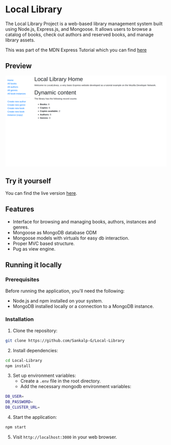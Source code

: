 # Local Library

The Local Library Project is a web-based library management system built using Node.js, Express.js, and Mongoose. It allows users to browse a catalog of books, check out authors and reserved books, and manage library assets.

This was part of the MDN Express Tutorial which you can find [here](https://developer.mozilla.org/en-US/docs/Learn/Server-side/Express_Nodejs/Tutorial_local_library_website)

## Preview
![Preview](preview.png)

## Try it yourself
You can find the live version [here](https://local-library-production-c2ea.up.railway.app).

## Features

- Interface for browsing and managing books, authors, instances and genres.
- Mongoose as MongoDB database ODM
- Mongoose models with virtuals for easy db interaction.
- Proper MVC based structure.
- Pug as view engine.

## Running it locally

### Prerequisites

Before running the application, you'll need the following:

- Node.js and npm installed on your system.
- MongoDB installed locally or a connection to a MongoDB instance.

### Installation

1. Clone the repository:

```bash
git clone https://github.com/Sankalp-G/Local-Library
```

2. Install dependencies:

```bash
cd Local-Library
npm install
```

3. Set up environment variables:
   - Create a `.env` file in the root directory.
   - Add the necessary mongodb environment variables:
```bash
DB_USER=
DB_PASSWORD=
DB_CLUSTER_URL=
```

4. Start the application:

```bash
npm start
```

5. Visit `http://localhost:3000` in your web browser.
